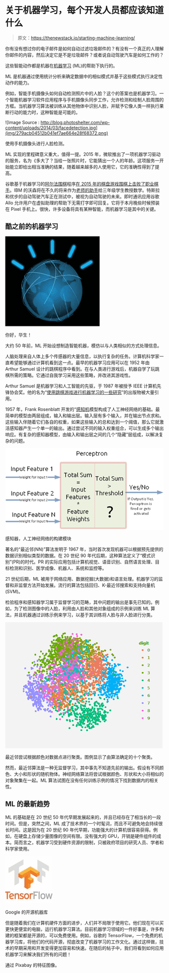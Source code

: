 # 关于机器学习，每个开发人员都应该知道什么

> 原文：<https://thenewstack.io/starting-machine-learning/>

你有没有想过你的电子邮件是如何自动过滤垃圾邮件的？有没有一个真正的人理解你邮件的内容，然后决定它是不是垃圾邮件？或者说自动驾驶汽车是如何工作的？

这些智能动作都是机器在[机器学习](/category/machine-learning/) (ML)的帮助下执行的。

ML 是机器通过使用统计分析来确定数据中的相似模式并基于这些模式执行决定性动作的能力。

例如，智能手机摄像头如何自动检测照片中的人脸？这个的答案也是机器学习。一个智能机器学习软件应用程序与手机摄像头同步工作，允许检测和绘制人脸周围的方框。当机器学习算法被训练从其他物体中识别人脸，并赋予它像人类一样执行果断行动的能力时，这种智能是可能的。

![Image Source : http://blog.photoshelter.com/wp-content/uploads/2014/03/facedetection.jpg](img/279acb04512b041ef7ae664e28f68372.png)

使用手机摄像头进行人脸检测。

ML 实现的里程碑意义重大，值得一提。2015 年，微软推出了一项机器学习驱动的服务，名为《多大了？当给一张照片时，它能猜出一个人的年龄。这项服务一开始能立即给出相当准确的结果，随着越来越多的人使用它，它的准确性得到了提高。

谷歌基于机器学习的[阿尔法围棋](https://deepmind.com/research/alphago/)程序[在 2015 年的棋盘游戏围棋上击败了职业棋手](https://thenewstack.io/google-ai-beats-human-champion-complex-game-ever-invented/)。IBM 的沃森将在不久的将来作为[老师的助手](http://www.wsj.com/articles/if-your-teacher-sounds-like-a-robot-you-might-be-on-to-something-1462546621)给三年级学生教授数学。特斯拉和优步的自动驾驶汽车正在测试中，被视为自动驾驶的未来。即时通讯应用谷歌 Allo 允许用户在虚拟助理的帮助下无需打字即可回复。它将于本月晚些时候预装在 Pixel 手机上。很快，许多设备将具有某种智能，而机器学习是其中的关键。

## 酷之前的机器学习

![Hello Watson!](img/559879335811793d454e24a92601159e.png)

你好，华生！

大约 50 年前，ML 开始设想制造智能机器，模仿以与人类相似的方式处理信息。

人脑处理来自人体上多个传感器的大量信息，以执行复杂的任务。计算机科学家一直希望能够通过计算机看到这一点。最早的机器学习应用可以在 1952 年由 Arthur Samuel 设计的跳棋程序中看到。在与人类进行游戏后，机器自学了玩跳棋所需的策略。它通过自我学习采用这些策略，并改进其游戏性。

Arthur Samuel 是机器学习和人工智能的先驱，于 1987 年被授予 IEEE 计算机先锋协会奖。他的名为“[使用跳棋游戏进行机器学习的一些研究](http://citeseerx.ist.psu.edu/viewdoc/download?doi=10.1.1.368.2254&rep=rep1&type=pdf)”的出版物被大量引用。

1957 年，Frank Rosenblatt 开发的“[感知机](https://web.csulb.edu/~cwallis/artificialn/History.htm)模型构成了人工神经网络的基础。最简单的模型由两层组成，输入和输出层。输入层有多个输入，并在输出节点求和。这些输入伴随着它们各自的权重，如果这些输入的总和达到一个阈值，那么它就激活感知器产生一个单一的输出。通过尝试不同的输入权重组合，可以生成多个输出响应。有复杂的感知器模型，由输入和输出层之间的几个“隐藏”层组成，以解决复杂的问题。

[![Perceptron, smallest unit of ANN (Artificial Neural Network)](img/50cc1f0ba8c7ab53232be00c28ef48e1.png)](https://web.csulb.edu/~cwallis/artificialn/History.htm)

感知器，人工神经网络的构建模块

著名的“最近邻(NN)”算法发明于 1967 年，当时首次发现机器可以根据预先提供的数据识别相似类型的数据。在 20 世纪 90 年代后期，这种算法定义了“模式识别”(PR)的时代。PR 的实际应用包括计算机视觉、语音识别、自然语言处理、目标检测和识别、医学成像、机器人、系统和监控等。

21 世纪后期，ML 被用于网络应用、数据挖掘(大数据)和语言处理。机器学习的监督和非监督方法开始发展。流行的算法包括回归、K-最近邻搜索和支持向量机(SVM)。

检验程序和感知器学习属于监督学习的范畴，其中问题的输出是事先已知的。例如，为了检测图像中的人脸，利用由人脸和其他对象组成的示例来训练 ML 算法，并且机器通过训练示例来学习，以基于其训练将人脸与非人脸进行分类。

![Nearest Neighbor tries to cluster data points based on color. The legend shows ten clusters that have been determined by the algorithm.](img/6dee0573f40f28715a9a08a6c661bcfc.png)

最近邻尝试根据颜色对数据点进行聚类。图例显示了由算法确定的十个聚类。

然而，最近邻算法是一种无监督学习，其中事先不知道先前的输出。假设有不同颜色、大小和形状的随机物体。神经网络算法将尝试根据颜色、形状和大小将相似的对象聚集在一起。ML 算法试图在没有任何训练示例的情况下找到数据内的相关性。

## ML 的最新趋势

ML 的基础是在 20 世纪 50 年代早期发展起来的，并且已经存在了相当长的一段时间。但是，突然之间，ML 成了技术界的一个时髦词，而且不可避免地会持续很长时间。这是因为在 20 世纪 90 年代早期，功能强大的计算机很容易获得。例如，在硬盘上存储少量图像的空间有限。没有强大的 GPU，开销是硬件组件的成本。简而言之，机器学习受到硬件资源的限制，只被政府项目的研究人员、学者和科学家使用。

[![Open source Machine Library by Google](img/bf03c68a21f0e2562966567f6e2f966a.png)](https://www.tensorflow.org/)

Google 的开源机器库

但是随着我们在计算机硬件方面的进步，人们并不局限于使用它。他们现在可以买更快更便宜的电脑，运行机器学习算法。目前机器学习领域的一件好事是，许多构建的框架都是开源的，可以免费使用。例如，谷歌的 TensorFlow，一个免费的机器学习库，将他们的代码开源，彻底改变了机器学习的工作文化。通过这样做，技术的早期采用和开发变得更加容易和快速。在随后的帖子中，我们将看到如何应用机器学习来解决我们所有的问题！

通过 Pixabay 的特征图像。

<svg xmlns:xlink="http://www.w3.org/1999/xlink" viewBox="0 0 68 31" version="1.1"><title>Group</title> <desc>Created with Sketch.</desc></svg>